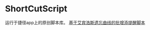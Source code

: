 # ShortCutScript
运行于捷径app上的原创脚本库。
[基于艾宾浩斯遗忘曲线的批增添提醒脚本](https://www.icloud.com/shortcuts/f2c2575024b1446eafe3560e9b8da72e)
